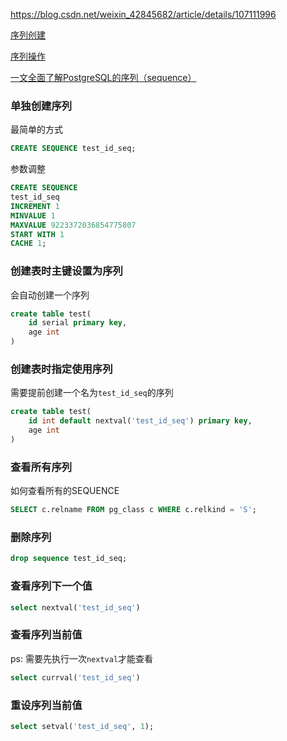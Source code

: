https://blog.csdn.net/weixin_42845682/article/details/107111996

[序列创建](https://www.postgresql.org/docs/9.6/sql-createsequence.html)

[序列操作](https://www.postgresql.org/docs/9.6/functions-sequence.html)

[一文全面了解PostgreSQL的序列（sequence）](https://www.modb.pro/db/407756)



### 单独创建序列

最简单的方式

```sql
CREATE SEQUENCE test_id_seq;
```



参数调整

```sql
CREATE SEQUENCE 
test_id_seq
INCREMENT 1
MINVALUE 1
MAXVALUE 9223372036854775807
START WITH 1
CACHE 1; 
```

### 创建表时主键设置为序列

会自动创建一个序列

```sql
create table test(
	id serial primary key,
	age int
)
```

### 创建表时指定使用序列

需要提前创建一个名为`test_id_seq`的序列

```sql
create table test(
	id int default nextval('test_id_seq') primary key,
	age int
)
```

### 查看所有序列

如何查看所有的SEQUENCE

```sql
SELECT c.relname FROM pg_class c WHERE c.relkind = 'S';
```

### 删除序列

```sql
drop sequence test_id_seq;
```

### 查看序列下一个值

```sql
select nextval('test_id_seq')
```

### 查看序列当前值

ps: 需要先执行一次`nextval`才能查看

```sql
select currval('test_id_seq')
```



### 重设序列当前值

```sql
select setval('test_id_seq', 1);
```

